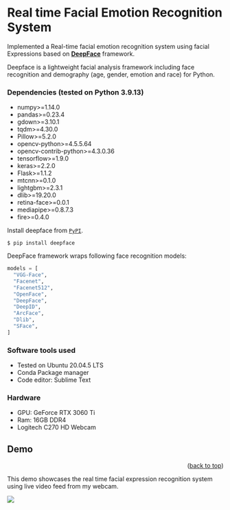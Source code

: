 # Real time Facial Emotion Recognition System

Implemented a Real-time facial emotion recognition system using facial Expressions based on [**DeepFace**](https://ieeexplore.ieee.org/document/9259802) framework. 

Deepface is a lightweight facial analysis framework including face recognition and demography (age, gender, emotion and race) for Python.



### Dependencies (tested on Python 3.9.13)

* numpy>=1.14.0
* pandas>=0.23.4
* gdown>=3.10.1
* tqdm>=4.30.0
* Pillow>=5.2.0
* opencv-python>=4.5.5.64
* opencv-contrib-python>=4.3.0.36
* tensorflow>=1.9.0
* keras>=2.2.0
* Flask>=1.1.2
* mtcnn>=0.1.0
* lightgbm>=2.3.1
* dlib>=19.20.0
* retina-face>=0.0.1
* mediapipe>=0.8.7.3
* fire>=0.4.0

Install deepface from [`PyPI`](https://pypi.org/project/deepface/). 

```shell
$ pip install deepface
```

DeepFace framework wraps following face recognition models:
```python
models = [
  "VGG-Face", 
  "Facenet", 
  "Facenet512", 
  "OpenFace", 
  "DeepFace", 
  "DeepID", 
  "ArcFace", 
  "Dlib", 
  "SFace",
]
```

### Software tools used

* Tested on Ubuntu 20.04.5 LTS
* Conda Package manager
* Code editor: Sublime Text

### Hardware 

* GPU: GeForce RTX 3060 Ti
* Ram: 16GB DDR4  
* Logitech C270 HD Webcam


<!-- USAGE EXAMPLES -->
## Demo



<p align="right">(<a href="#top">back to top</a>)</p>

This demo showcases the real time facial expression recognition system using live video feed from my webcam. 

<img src="emotions_demo.gif"  align="center">
